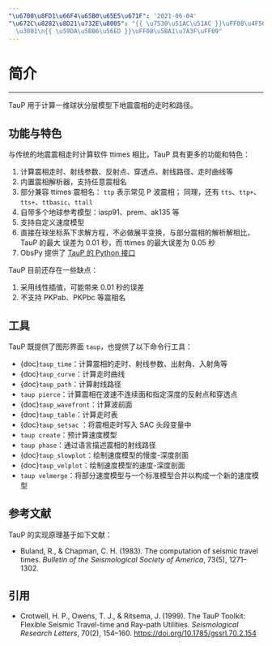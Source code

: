 ```yaml
---
"\u6700\u8FD1\u66F4\u65B0\u65E5\u671F": '2021-06-04'
"\u672C\u8282\u8D21\u732E\u8005": "{{ \u7530\u51AC\u51AC }}\uFF08\u4F5C\u8005\uFF09\
  \u3001\n{{ \u59DA\u5BB6\u56ED }}\uFF08\u5BA1\u7A3F\uFF09"
---
```


# 简介

______________________________________________________________________

TauP 用于计算一维球状分层模型下地震震相的走时和路径。

## 功能与特色

与传统的地震震相走时计算软件 ttimes 相比，TauP 具有更多的功能和特色：

1. 计算震相走时、射线参数、反射点、穿透点、射线路径、走时曲线等
2. 内置震相解析器，支持任意震相名
3. 部分兼容 ttimes 震相名： `ttp` 表示常见 P 波震相；
   同理，还有 `tts`、`ttp+`、`tts+`、`ttbasic`、`ttall`
4. 自带多个地球参考模型：iasp91、prem、ak135 等
5. 支持自定义速度模型
6. 直接在球坐标系下求解方程，不必做展平变换，与部分震相的解析解相比，TauP 的最大
   误差为 0.01 秒，而 ttimes 的最大误差为 0.05 秒
7. ObsPy 提供了 [TauP 的 Python 接口](https://docs.obspy.org/packages/obspy.taup.html)

TauP 目前还存在一些缺点：

1. 采用线性插值，可能带来 0.01 秒的误差
2. 不支持 PKPab、PKPbc 等震相名

## 工具

TauP 既提供了图形界面 `taup`，也提供了以下命令行工具：

- {doc}`taup_time`：计算震相的走时、射线参数、出射角、入射角等
- {doc}`taup_curve`：计算走时曲线
- {doc}`taup_path`：计算射线路径
- `taup pierce`：计算震相在波速不连续面和指定深度的反射点和穿透点
- {doc}`taup_wavefront`：计算波前面
- {doc}`taup_table`：计算走时表
- {doc}`taup_setsac` ：将震相走时写入 SAC 头段变量中
- `taup create`：预计算速度模型
- `taup phase`：通过语言描述震相的射线路径
- {doc}`taup_slowplot`：绘制速度模型的慢度-深度剖面
- {doc}`taup_velplot`：绘制速度模型的速度-深度剖面
- `taup velmerge`：将部分速度模型与一个标准模型合并以构成一个新的速度模型

## 参考文献

TauP 的实现原理基于如下文献：

- Buland, R., & Chapman, C. H. (1983).
  The computation of seismic travel times.
  *Bulletin of the Seismological Society of America*, 73(5), 1271–1302.

## 引用

- Crotwell, H. P., Owens, T. J., & Ritsema, J. (1999).
  The TauP Toolkit: Flexible Seismic Travel-time and Ray-path Utilities.
  *Seismological Research Letters*, 70(2), 154–160.
  <https://doi.org/10.1785/gssrl.70.2.154>
